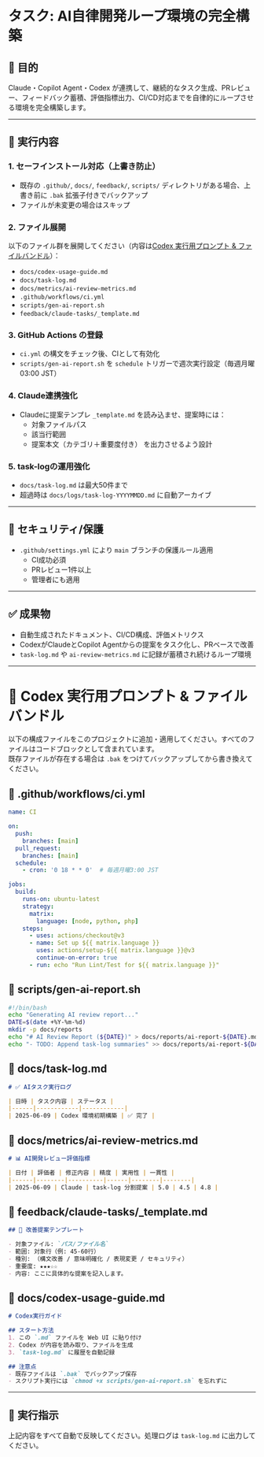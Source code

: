 # タスク: AI自律開発ループ環境の完全構築

## 🎯 目的
Claude・Copilot Agent・Codex が連携して、継続的なタスク生成、PRレビュー、フィードバック蓄積、評価指標出力、CI/CD対応までを自律的にループさせる環境を完全構築します。

---

## 🧰 実行内容

### 1. セーフインストール対応（上書き防止）
- 既存の `.github/`, `docs/`, `feedback/`, `scripts/` ディレクトリがある場合、上書き前に `.bak` 拡張子付きでバックアップ
- ファイルが未変更の場合はスキップ

### 2. ファイル展開
以下のファイル群を展開してください（内容は[Codex 実行用プロンプト & ファイルバンドル](#-codex-%E5%AE%9F%E8%A1%8C%E7%94%A8%E3%83%97%E3%83%AD%E3%83%B3%E3%83%97%E3%83%88--%E3%83%95%E3%82%A1%E3%82%A4%E3%83%AB%E3%83%90%E3%83%B3%E3%83%89%E3%83%AB)）：

- `docs/codex-usage-guide.md`
- `docs/task-log.md`
- `docs/metrics/ai-review-metrics.md`
- `.github/workflows/ci.yml`
- `scripts/gen-ai-report.sh`
- `feedback/claude-tasks/_template.md`

### 3. GitHub Actions の登録
- `ci.yml` の構文をチェック後、CIとして有効化
- `scripts/gen-ai-report.sh` を `schedule` トリガーで週次実行設定（毎週月曜 03:00 JST）

### 4. Claude連携強化
- Claudeに提案テンプレ `_template.md` を読み込ませ、提案時には：
  - 対象ファイルパス
  - 該当行範囲
  - 提案本文（カテゴリ＋重要度付き）
  を出力させるよう設計

### 5. task-logの運用強化
- `docs/task-log.md` は最大50件まで
- 超過時は `docs/logs/task-log-YYYYMMDD.md` に自動アーカイブ

---

## 🔐 セキュリティ/保護
- `.github/settings.yml` により `main` ブランチの保護ルール適用
  - CI成功必須
  - PRレビュー1件以上
  - 管理者にも適用

---

## ✅ 成果物
- 自動生成されたドキュメント、CI/CD構成、評価メトリクス
- CodexがClaudeとCopilot Agentからの提案をタスク化し、PRベースで改善
- `task-log.md` や `ai-review-metrics.md` に記録が蓄積され続けるループ環境

---

# 🧠 Codex 実行用プロンプト & ファイルバンドル

以下の構成ファイルをこのプロジェクトに追加・適用してください。すべてのファイルはコードブロックとして含まれています。  
既存ファイルが存在する場合は `.bak` をつけてバックアップしてから書き換えてください。

## 📄 .github/workflows/ci.yml

```yaml
name: CI

on:
  push:
    branches: [main]
  pull_request:
    branches: [main]
  schedule:
    - cron: '0 18 * * 0'  # 毎週月曜3:00 JST

jobs:
  build:
    runs-on: ubuntu-latest
    strategy:
      matrix:
        language: [node, python, php]
    steps:
      - uses: actions/checkout@v3
      - name: Set up ${{ matrix.language }}
        uses: actions/setup-${{ matrix.language }}@v3
        continue-on-error: true
      - run: echo "Run Lint/Test for ${{ matrix.language }}"
```

## 📄 scripts/gen-ai-report.sh

```bash
#!/bin/bash
echo "Generating AI review report..."
DATE=$(date +%Y-%m-%d)
mkdir -p docs/reports
echo "# AI Review Report (${DATE})" > docs/reports/ai-report-${DATE}.md
echo "- TODO: Append task-log summaries" >> docs/reports/ai-report-${DATE}.md
```

## 📄 docs/task-log.md

```markdown
# ✅ AIタスク実行ログ

| 日時 | タスク内容 | ステータス |
|------|------------|------------|
| 2025-06-09 | Codex 環境初期構築 | ✅ 完了 |
```

## 📄 docs/metrics/ai-review-metrics.md

```markdown
# 📊 AI開発レビュー評価指標

| 日付 | 評価者 | 修正内容 | 精度 | 実用性 | 一貫性 |
|------|--------|----------|------|--------|--------|
| 2025-06-09 | Claude | task-log 分割提案 | 5.0 | 4.5 | 4.8 |
```

## 📄 feedback/claude-tasks/_template.md

```markdown
## 🧠 改善提案テンプレート

- 対象ファイル: `パス/ファイル名`
- 範囲: 対象行（例: 45-60行）
- 種別: （構文改善 / 意味明確化 / 表現変更 / セキュリティ）
- 重要度: ★★★☆☆
- 内容: ここに具体的な提案を記入します。
```

## 📄 docs/codex-usage-guide.md

```markdown
# Codex実行ガイド

## スタート方法
1. この `.md` ファイルを Web UI に貼り付け
2. Codex が内容を読み取り、ファイルを生成
3. `task-log.md` に履歴を自動記録

## 注意点
- 既存ファイルは `.bak` でバックアップ保存
- スクリプト実行には `chmod +x scripts/gen-ai-report.sh` を忘れずに
```

---

## 🚀 実行指示
上記内容をすべて自動で反映してください。処理ログは `task-log.md` に出力してください。
